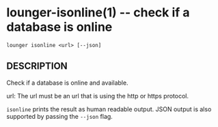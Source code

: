 lounger-isonline(1) -- check if a database is online
====================================================

    lounger isonline <url> [--json]

## DESCRIPTION

Check if a database is online and available.

url:
The url must be an url that is using the http or https protocol.

`isonline` prints the result as human readable output. JSON output is
also supported by passing the `--json` flag.

